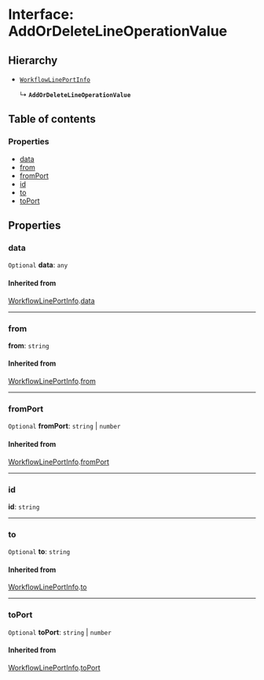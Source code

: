 # Interface: AddOrDeleteLineOperationValue

## Hierarchy

* [`WorkflowLinePortInfo`](/en/auto-docs/free-layout-editor/interfaces/WorkflowLinePortInfo.md)

  ↳ **`AddOrDeleteLineOperationValue`**

## Table of contents

### Properties

* [data](/en/auto-docs/free-layout-editor/interfaces/AddOrDeleteLineOperationValue.md#data)
* [from](/en/auto-docs/free-layout-editor/interfaces/AddOrDeleteLineOperationValue.md#from)
* [fromPort](/en/auto-docs/free-layout-editor/interfaces/AddOrDeleteLineOperationValue.md#fromport)
* [id](/en/auto-docs/free-layout-editor/interfaces/AddOrDeleteLineOperationValue.md#id)
* [to](/en/auto-docs/free-layout-editor/interfaces/AddOrDeleteLineOperationValue.md#to)
* [toPort](/en/auto-docs/free-layout-editor/interfaces/AddOrDeleteLineOperationValue.md#toport)

## Properties

### data

`Optional` **data**: `any`

#### Inherited from

[WorkflowLinePortInfo](/en/auto-docs/free-layout-editor/interfaces/WorkflowLinePortInfo.md).[data](/en/auto-docs/free-layout-editor/interfaces/WorkflowLinePortInfo.md#data)

***

### from

**from**: `string`

#### Inherited from

[WorkflowLinePortInfo](/en/auto-docs/free-layout-editor/interfaces/WorkflowLinePortInfo.md).[from](/en/auto-docs/free-layout-editor/interfaces/WorkflowLinePortInfo.md#from)

***

### fromPort

`Optional` **fromPort**: `string` | `number`

#### Inherited from

[WorkflowLinePortInfo](/en/auto-docs/free-layout-editor/interfaces/WorkflowLinePortInfo.md).[fromPort](/en/auto-docs/free-layout-editor/interfaces/WorkflowLinePortInfo.md#fromport)

***

### id

**id**: `string`

***

### to

`Optional` **to**: `string`

#### Inherited from

[WorkflowLinePortInfo](/en/auto-docs/free-layout-editor/interfaces/WorkflowLinePortInfo.md).[to](/en/auto-docs/free-layout-editor/interfaces/WorkflowLinePortInfo.md#to)

***

### toPort

`Optional` **toPort**: `string` | `number`

#### Inherited from

[WorkflowLinePortInfo](/en/auto-docs/free-layout-editor/interfaces/WorkflowLinePortInfo.md).[toPort](/en/auto-docs/free-layout-editor/interfaces/WorkflowLinePortInfo.md#toport)
